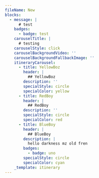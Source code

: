 ```yaml
---
fileName: New
blocks:
  - message: |
      # test
    badges:
      - badge: test
    carouselTitle: |
      # testing
    carouselStyle: click
    carouselBackgroundVideo: ''
    carouselBackgroundFallbackImage: ''
    itineraryCarousel:
      - title: YellowBoz
        header: |
          ## YellowBoz
        description: ''
        specialStyle: circle
        specialColor: yellow
      - title: RedBoy
        header: |
          ## RedBoy
        description: ''
        specialStyle: circle
        specialColor: red
      - title: BlueBoy
        header: |
          ## BlueBoy
        description: |
          hello darkness mz old fren
        badges:
          - badge: uno
        specialStyle: circle
        specialColor: cyan
    _template: itinerary
---
```


